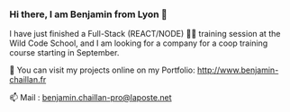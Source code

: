 ### Hi there, I am Benjamin from Lyon 👋

I have just finished a Full-Stack (REACT/NODE) 👨‍🎓 training session at the Wild Code School, and I am looking for a company for a coop training course starting in September.

💼 You can visit my projects online on my Portfolio: http://www.benjamin-chaillan.fr

📫 Mail : benjamin.chaillan-pro@laposte.net

<!--
**brrrrrbrrrr/brrrrrbrrrr** is a ✨ _special_ ✨ repository because its `README.md` (this file) appears on your GitHub profile.

Here are some ideas to get you started:

- 🔭 I’m currently working on ...
- 🌱 I’m currently learning ...
- 👯 I’m looking to collaborate on ...
- 🤔 I’m looking for help with ...
- 💬 Ask me about ...
- 📫 How to reach me: ...
- 😄 Pronouns: ...
- ⚡ Fun fact: ...
-->

